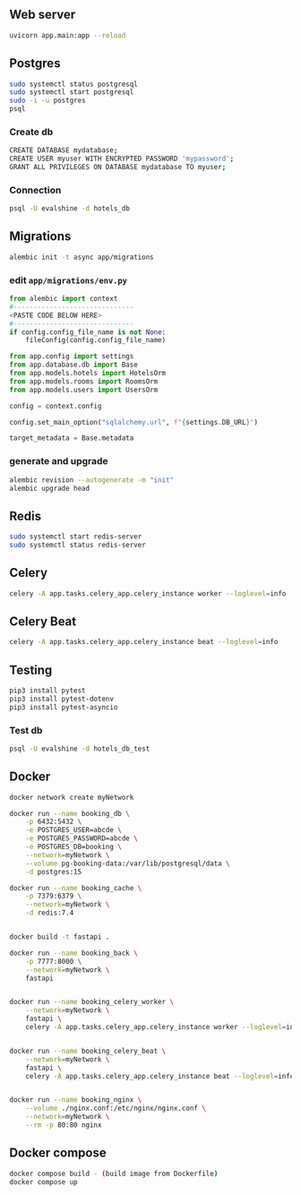 ## Web server
```bash
uvicorn app.main:app --reload
```


## Postgres
```bash
sudo systemctl status postgresql
sudo systemctl start postgresql
sudo -i -u postgres
psql
```
### Create db
```bash
CREATE DATABASE mydatabase;
CREATE USER myuser WITH ENCRYPTED PASSWORD 'mypassword';
GRANT ALL PRIVILEGES ON DATABASE mydatabase TO myuser;
```
### Connection
```bash
psql -U evalshine -d hotels_db
```


## Migrations
```bash
alembic init -t async app/migrations
```
### edit `app/migrations/env.py`
```python
from alembic import context
#------------------------------
<PASTE CODE BELOW HERE>
#------------------------------
if config.config_file_name is not None:
    fileConfig(config.config_file_name)
```
```python
from app.config import settings
from app.database.db import Base
from app.models.hotels import HotelsOrm
from app.models.rooms import RoomsOrm
from app.models.users import UsersOrm

config = context.config

config.set_main_option("sqlalchemy.url", f"{settings.DB_URL}")

target_metadata = Base.metadata
```
### generate and upgrade
```bash
alembic revision --autogenerate -m "init"
alembic upgrade head
```

## Redis
```bash
sudo systemctl start redis-server
sudo systemctl status redis-server
```

## Celery
```bash
celery -A app.tasks.celery_app.celery_instance worker --loglevel=info
```

## Celery Beat
```bash
celery -A app.tasks.celery_app.celery_instance beat --loglevel=info
```

## Testing
```bash
pip3 install pytest
pip3 install pytest-dotenv
pip3 install pytest-asyncio
```

### Test db
```bash
psql -U evalshine -d hotels_db_test
```


## Docker
```bash
docker network create myNetwork

docker run --name booking_db \
    -p 6432:5432 \
    -e POSTGRES_USER=abcde \
    -e POSTGRES_PASSWORD=abcde \
    -e POSTGRES_DB=booking \
    --network=myNetwork \
    --volume pg-booking-data:/var/lib/postgresql/data \
    -d postgres:15

docker run --name booking_cache \
    -p 7379:6379 \
    --network=myNetwork \
    -d redis:7.4


docker build -t fastapi .

docker run --name booking_back \
    -p 7777:8000 \
    --network=myNetwork \
    fastapi


docker run --name booking_celery_worker \
    --network=myNetwork \
    fastapi \
    celery -A app.tasks.celery_app.celery_instance worker --loglevel=info


docker run --name booking_celery_beat \
    --network=myNetwork \
    fastapi \
    celery -A app.tasks.celery_app.celery_instance beat --loglevel=info


docker run --name booking_nginx \
    --volume ./nginx.conf:/etc/nginx/nginx.conf \
    --network=myNetwork \
    --rm -p 80:80 nginx
```

## Docker compose
```bash
docker compose build - (build image from Dockerfile)
docker compose up
```
